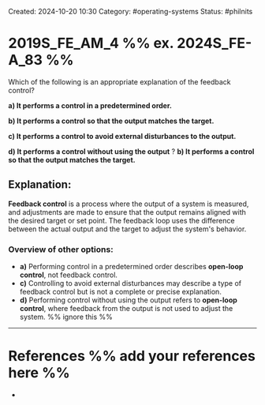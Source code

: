Created: 2024-10-20 10:30
Category: #operating-systems 
Status: #philnits



# 2019S_FE_AM_4 %% ex. 2024S_FE-A_83 %%

Which of the following is an appropriate explanation of the feedback control?

**a) It performs a control in a predetermined order.** 

**b) It performs a control so that the output matches the target.** 

**c) It performs a control to avoid external disturbances to the output.** 

**d) It performs a control without using the output**
?
**b) It performs a control so that the output matches the target.** 
## **Explanation:**

**Feedback control** is a process where the output of a system is measured, and adjustments are made to ensure that the output remains aligned with the desired target or set point. The feedback loop uses the difference between the actual output and the target to adjust the system's behavior.

### Overview of other options:

- **a)** Performing control in a predetermined order describes **open-loop control**, not feedback control.
- **c)** Controlling to avoid external disturbances may describe a type of feedback control but is not a complete or precise explanation.
- **d)** Performing control without using the output refers to **open-loop control**, where feedback from the output is not used to adjust the system.
%% ignore this %%
---









# References %% add your references here %%
- 